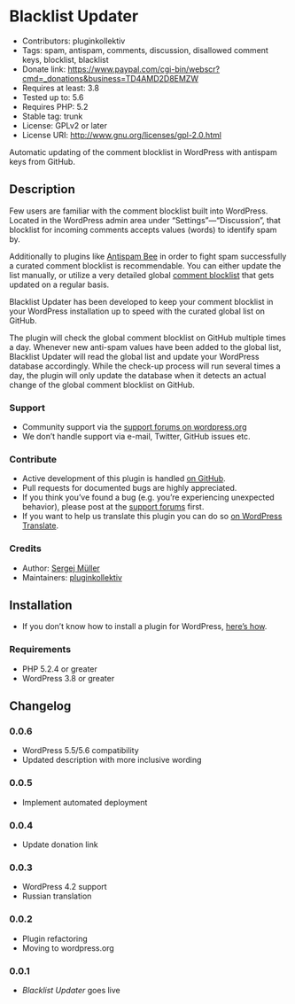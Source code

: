 # Blacklist Updater #
* Contributors:      pluginkollektiv
* Tags:              spam, antispam, comments, discussion, disallowed comment keys, blocklist, blacklist
* Donate link:       https://www.paypal.com/cgi-bin/webscr?cmd=_donations&business=TD4AMD2D8EMZW
* Requires at least: 3.8
* Tested up to:      5.6
* Requires PHP:      5.2
* Stable tag:        trunk
* License:           GPLv2 or later
* License URI:       http://www.gnu.org/licenses/gpl-2.0.html

Automatic updating of the comment blocklist in WordPress with antispam keys from GitHub.

## Description ##
Few users are familiar with the comment blocklist built into WordPress. Located in the WordPress admin area under “Settings”—“Discussion”, that blocklist for incoming comments accepts values (words) to identify spam by.

Additionally to plugins like [Antispam Bee](https://wordpress.org/plugins/antispam-bee/) in order to fight spam successfully a curated comment blocklist is recommendable. You can either update the list manually, or utilize a very detailed global [comment blocklist](https://github.com/splorp/wordpress-comment-blacklist) that gets updated on a regular basis.

Blacklist Updater has been developed to keep your comment blocklist in your WordPress installation up to speed with the curated global list on GitHub.

The plugin will check the global comment blocklist on GitHub multiple times a day. Whenever new anti-spam values have been added to the global list, Blacklist Updater will read the global list and update your WordPress database accordingly. While the check-up process will run several times a day, the plugin will only update the database when it detects an actual change of the global comment blocklist on GitHub.

### Support ###
* Community support via the [support forums on wordpress.org](https://wordpress.org/support/plugin/blacklist-updater)
* We don’t handle support via e-mail, Twitter, GitHub issues etc.

### Contribute ###
* Active development of this plugin is handled [on GitHub](https://github.com/pluginkollektiv/blacklist-updater).
* Pull requests for documented bugs are highly appreciated.
* If you think you’ve found a bug (e.g. you’re experiencing unexpected behavior), please post at the [support forums](https://wordpress.org/support/plugin/blacklist-updater) first.
* If you want to help us translate this plugin you can do so [on WordPress Translate](https://translate.wordpress.org/projects/wp-plugins/blacklist-updater).

### Credits ###
* Author: [Sergej Müller](https://sergejmueller.github.io/)
* Maintainers: [pluginkollektiv](https://pluginkollektiv.org/)

## Installation ##
* If you don’t know how to install a plugin for WordPress, [here’s how](http://codex.wordpress.org/Managing_Plugins#Installing_Plugins).

### Requirements ###
* PHP 5.2.4 or greater
* WordPress 3.8 or greater

## Changelog ##

### 0.0.6 ###
* WordPress 5.5/5.6 compatibility
* Updated description with more inclusive wording

### 0.0.5 ###
* Implement automated deployment

### 0.0.4 ###
* Update donation link

### 0.0.3 ###
* WordPress 4.2 support
* Russian translation

### 0.0.2 ###
* Plugin refactoring
* Moving to wordpress.org

### 0.0.1 ###
* *Blacklist Updater* goes live
